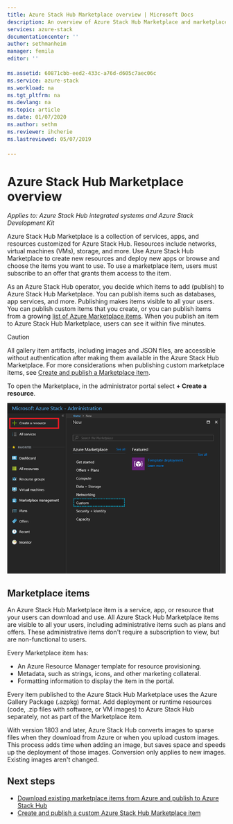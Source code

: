 ```yaml
---
title: Azure Stack Hub Marketplace overview | Microsoft Docs
description: An overview of Azure Stack Hub Marketplace and marketplace items.
services: azure-stack
documentationcenter: ''
author: sethmanheim
manager: femila
editor: ''

ms.assetid: 60871cbb-eed2-433c-a76d-d605c7aec06c
ms.service: azure-stack
ms.workload: na
ms.tgt_pltfrm: na
ms.devlang: na
ms.topic: article
ms.date: 01/07/2020
ms.author: sethm
ms.reviewer: ihcherie
ms.lastreviewed: 05/07/2019

---
```

# Azure Stack Hub Marketplace overview

*Applies to: Azure Stack Hub integrated systems and Azure Stack Development Kit*

Azure Stack Hub Marketplace is a collection of services, apps, and resources customized for Azure Stack Hub. Resources include networks, virtual machines (VMs), storage, and more. Use Azure Stack Hub Marketplace to create new resources and deploy new apps or browse and choose the items you want to use. To use a marketplace item, users must subscribe to an offer that grants them access to the item.

As an Azure Stack Hub operator, you decide which items to add (publish) to Azure Stack Hub Marketplace. You can publish items such as databases, app services, and more. Publishing makes items visible to all your users. You can publish custom items that you create, or you can publish items from a growing [list of Azure Marketplace items](azure-stack-marketplace-azure-items.md). When you publish an item to Azure Stack Hub Marketplace, users can see it within five minutes.

> [!CAUTION]  
> All gallery item artifacts, including images and JSON files, are accessible without authentication after making them available in the Azure Stack Hub Marketplace. For more considerations when publishing custom marketplace items, see [Create and publish a Marketplace item](azure-stack-create-and-publish-marketplace-item.md).

To open the Marketplace, in the administrator portal select **+ Create a resource**.

![Create a resource in Azure Stack Hub administrator portal](media/azure-stack-marketplace/marketplace1.png)

## Marketplace items

An Azure Stack Hub Marketplace item is a service, app, or resource that your users can download and use. All Azure Stack Hub Marketplace items are visible to all your users, including administrative items such as plans and offers. These administrative items don't require a subscription to view, but are non-functional to users.

Every Marketplace item has:

* An Azure Resource Manager template for resource provisioning.
* Metadata, such as strings, icons, and other marketing collateral.
* Formatting information to display the item in the portal.

Every item published to the Azure Stack Hub Marketplace uses the Azure Gallery Package (.azpkg) format. Add deployment or runtime resources (code, .zip files with software, or VM images) to Azure Stack Hub separately, not as part of the Marketplace item.

With version 1803 and later, Azure Stack Hub converts images to sparse files when they download from Azure or when you upload custom images. This process adds time when adding an image, but saves space and speeds up the deployment of those images. Conversion only applies to new images. Existing images aren't changed.

## Next steps

* [Download existing marketplace items from Azure and publish to Azure Stack Hub](azure-stack-download-azure-marketplace-item.md)  
* [Create and publish a custom Azure Stack Hub Marketplace item](azure-stack-create-and-publish-marketplace-item.md)
